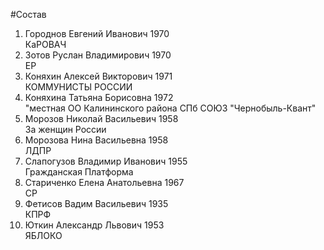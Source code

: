 #Состав
1. Городнов Евгений Иванович 1970   
    КаРОВАЧ
2. Зотов Руслан Владимирович 1970   
    ЕР
3. Коняхин Алексей Викторович 1971   
    КОММУНИСТЫ РОССИИ
4. Коняхина Татьяна Борисовна 1972   
    "местная ОО Калининского района СПб СОЮЗ "Чернобыль-Квант"
5. Морозов Николай Васильевич 1958   
    За женщин России
6. Морозова Нина Васильевна 1958   
    ЛДПР
7. Слапогузов Владимир Иванович 1955   
    Гражданская Платформа
8. Стариченко Елена Анатольевна 1967   
    СР
9. Фетисов Вадим Васильевич 1935   
    КПРФ
10. Юткин Александр Львович 1953   
    ЯБЛОКО

